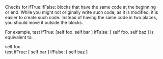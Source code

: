 Checks for ifTrue:ifFalse: blocks that have the same code at the beginning or end. While you might not originally write such code, as it is modified, it is easier to create such code. Instead of having the same code in two places, you should move it outside the blocks.

For example, 
test 
	ifTrue: [self foo. self bar ] 
	ifFalse: [ self foo. self baz ]
 is equivalent to: 

self foo.  
test 
	ifTrue: [ self bar ] 
	ifFalse: [ self baz ]